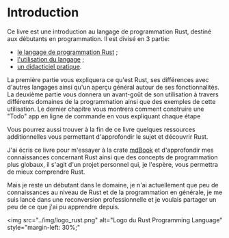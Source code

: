 # Introduction

Ce livre est une introduction au langage de programmation Rust, destiné aux débutants en programmation. Il est divisé en 3 partie:

* [le langage de programmation Rust](2-why.md) ;
* [l'utilisation du langage](7-system.md) ;
* [un didacticiel pratique](16-create.md).

La première partie vous expliquera ce qu'est Rust, ses différences avec d'autres langages ainsi qu'un aperçu général autour de ses fonctionnalités. La deuxième partie vous donnera un avant-goût de son utilisation à travers différents domaines de la programmation ainsi que des exemples de cette utilisation. Le dernier chapitre vous montrera comment construire une "Todo" app en ligne de commande en vous expliquant chaque étape

Vous pourrez aussi trouver à la fin de ce livre quelques ressources additionnelles vous permettant d'approfondir le sujet et découvrir Rust.

J'ai écris ce livre pour m'essayer à la crate [mdBook](https://github.com/rust-lang/mdBook) et d'approfondir mes connaissances concernant Rust ainsi que des concepts de programmation plus globaux, il s'agit d'un projet personnel qui, je l'espère, vous permettra de mieux comprendre Rust.

Mais je reste un débutant dans le domaine, je n'ai actuellement que peu de connaissances au niveau de Rust et de la programmation en générale, je me suis lancé dans une reconversion professionnelle et je voulais partager un peu de ce que j'ai pu apprendre depuis.

<img
    src="../img/logo_rust.png"
    alt="Logo du Rust Programming Language"
    style="margin-left: 30%;"
>
